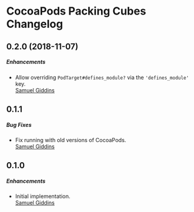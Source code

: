 # CocoaPods Packing Cubes Changelog

## 0.2.0 (2018-11-07)

##### Enhancements

* Allow overriding `PodTarget#defines_module?` via the
  `'defines_module'` key.  
  [Samuel Giddins](https://github.com/segiddins)


## 0.1.1

##### Bug Fixes

* Fix running with old versions of CocoaPods.  
  [Samuel Giddins](https://github.com/segiddins)


## 0.1.0

##### Enhancements

* Initial implementation.  
  [Samuel Giddins](https://github.com/segiddins)
